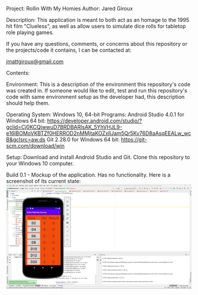 Project: Rollin With My Homies
Author: Jared Giroux

Description: This application is meant to both act as an homage to the 1995 hit film "Clueless", 
as well as allow users to simulate dice rolls for tabletop role playing games.

If you have any questions, comments, or concerns about this repository or the projects/code it contains, I can be contacted at:

jmattgiroux@gmail.com

Contents:

Environment: This is a description of the environment this repository's code was created in. 
If someone would like to edit, test and run this repository's code with same environment setup as the developer had, this description should help them.

Operating System: Windows 10, 64-bit 
Programs:
	Android Studio 4.0.1 for Windows 64 bit: https://developer.android.com/studio/?gclid=Cj0KCQjwwuD7BRDBARIsAK_5YhVHJL9-e16IBOMoVKBTZf0HERROD2nMMjtaKOZxIlJam5Qr5Kv76D8aAsqEEALw_wcB&gclsrc=aw.ds
	Git 2.28.0 for Windows 64 bit: https://git-scm.com/download/win

Setup: 
	Download and install Android Studio and Git.
    Clone this repository to your Windows 10 computer.

Build 0.1 - Mockup of the application. Has no functionality.
Here is a screenshot of its current state:
![screenshot of program](https://github.com/jmattgiroux/rollin-with-my-homies/blob/master/Screenshots/Build%200_1%20Screenshot.png)